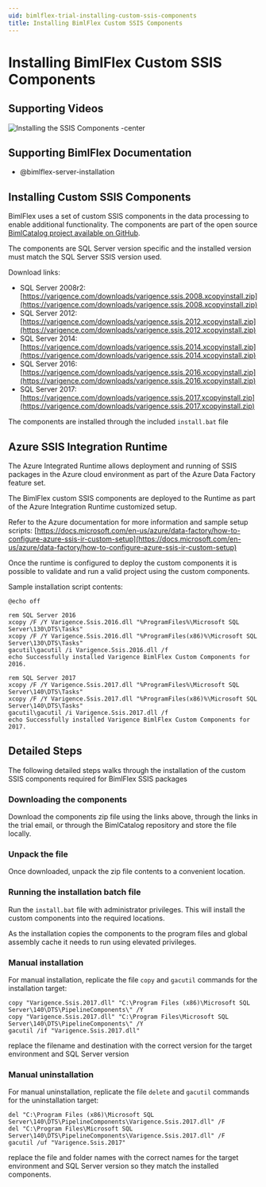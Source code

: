 ```yaml
---
uid: bimlflex-trial-installing-custom-ssis-components
title: Installing BimlFlex Custom SSIS Components
---
```

# Installing BimlFlex Custom SSIS Components

## Supporting Videos

![Installing the SSIS Components -center](https://www.youtube.com/watch?v=7R8gj7ItqH8?rel=0&autoplay=0 "Installing the SSIS Components")

## Supporting BimlFlex Documentation

* @bimlflex-server-installation

## Installing Custom SSIS Components

BimlFlex uses a set of custom SSIS components in the data processing to enable additional functionality. The components are part of the open source [BimlCatalog project available on GitHub](https://github.com/varigence/BimlCatalog).

The components are SQL Server version specific and the installed version must match the SQL Server SSIS version used.

Download links:

* SQL Server 2008r2: [https://varigence.com/downloads/varigence.ssis.2008.xcopyinstall.zip](https://varigence.com/downloads/varigence.ssis.2008.xcopyinstall.zip)
* SQL Server 2012: [https://varigence.com/downloads/varigence.ssis.2012.xcopyinstall.zip](https://varigence.com/downloads/varigence.ssis.2012.xcopyinstall.zip)
* SQL Server 2014: [https://varigence.com/downloads/varigence.ssis.2014.xcopyinstall.zip](https://varigence.com/downloads/varigence.ssis.2014.xcopyinstall.zip)
* SQL Server 2016: [https://varigence.com/downloads/varigence.ssis.2016.xcopyinstall.zip](https://varigence.com/downloads/varigence.ssis.2016.xcopyinstall.zip)
* SQL Server 2017: [https://varigence.com/downloads/varigence.ssis.2017.xcopyinstall.zip](https://varigence.com/downloads/varigence.ssis.2017.xcopyinstall.zip)

The components are installed through the included `install.bat` file

## Azure SSIS Integration Runtime

The Azure Integrated Runtime allows deployment and running of SSIS packages in the Azure cloud environment as part of the Azure Data Factory feature set.

The BimlFlex custom SSIS components are deployed to the Runtime as part of the Azure Integration Runtime customized setup.

Refer to the Azure documentation for more information and sample setup scripts: [https://docs.microsoft.com/en-us/azure/data-factory/how-to-configure-azure-ssis-ir-custom-setup](https://docs.microsoft.com/en-us/azure/data-factory/how-to-configure-azure-ssis-ir-custom-setup)

Once the runtime is configured to deploy the custom components it is possible to validate and run a valid project using the custom components.

Sample installation script contents:

```batch
@echo off

rem SQL Server 2016
xcopy /F /Y Varigence.Ssis.2016.dll "%ProgramFiles%\Microsoft SQL Server\130\DTS\Tasks"
xcopy /F /Y Varigence.Ssis.2016.dll "%ProgramFiles(x86)%\Microsoft SQL Server\130\DTS\Tasks"
gacutil\gacutil /i Varigence.Ssis.2016.dll /f
echo Successfully installed Varigence BimlFlex Custom Components for 2016.

rem SQL Server 2017
xcopy /F /Y Varigence.Ssis.2017.dll "%ProgramFiles%\Microsoft SQL Server\140\DTS\Tasks"
xcopy /F /Y Varigence.Ssis.2017.dll "%ProgramFiles(x86)%\Microsoft SQL Server\140\DTS\Tasks"
gacutil\gacutil /i Varigence.Ssis.2017.dll /f
echo Successfully installed Varigence BimlFlex Custom Components for 2017.
```

## Detailed Steps

The following detailed steps walks through the installation of the custom SSIS components required for BimlFlex SSIS packages

### Downloading the components

Download the components zip file using the links above, through the links in the trial email, or through the BimlCatalog repository and store the file locally.

### Unpack the file

Once downloaded, unpack the zip file contents to a convenient location.

### Running the installation batch file

Run the `install.bat` file with administrator privileges. This will install the custom components into the required locations.

As the installation copies the components to the program files and global assembly cache it needs to run using elevated privileges.

### Manual installation

For manual installation, replicate the file `copy` and `gacutil` commands for the installation target:

```batch
copy "Varigence.Ssis.2017.dll" "C:\Program Files (x86)\Microsoft SQL Server\140\DTS\PipelineComponents\" /Y
copy "Varigence.Ssis.2017.dll" "C:\Program Files\Microsoft SQL Server\140\DTS\PipelineComponents\" /Y
gacutil /if "Varigence.Ssis.2017.dll"
```

replace the filename and destination with the correct version for the target environment and SQL Server version

### Manual uninstallation

For manual uninstallation, replicate the file `delete` and `gacutil` commands for the uninstallation target:

```batch
del "C:\Program Files (x86)\Microsoft SQL Server\140\DTS\PipelineComponents\Varigence.Ssis.2017.dll" /F
del "C:\Program Files\Microsoft SQL Server\140\DTS\PipelineComponents\Varigence.Ssis.2017.dll" /F
gacutil /uf "Varigence.Ssis.2017"
```

replace the file and folder names with the correct names for the target environment and SQL Server version so they match the installed components.